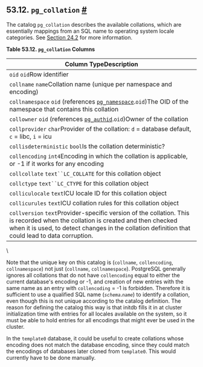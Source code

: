 ## 53.12. `pg_collation` [#](#CATALOG-PG-COLLATION)

The catalog `pg_collation` describes the available collations, which are essentially mappings from an SQL name to operating system locale categories. See [Section 24.2](collation "24.2. Collation Support") for more information.

**Table 53.12. `pg_collation` Columns**

| Column TypeDescription                                                                                                                                                                                                             |
| ---------------------------------------------------------------------------------------------------------------------------------------------------------------------------------------------------------------------------------- |
| `oid` `oid`Row identifier                                                                                                                                                                                                          |
| `collname` `name`Collation name (unique per namespace and encoding)                                                                                                                                                                |
| `collnamespace` `oid` (references [`pg_namespace`](catalog-pg-namespace "53.32. pg_namespace").`oid`)The OID of the namespace that contains this collation                                                                    |
| `collowner` `oid` (references [`pg_authid`](catalog-pg-authid "53.8. pg_authid").`oid`)Owner of the collation                                                                                                                 |
| `collprovider` `char`Provider of the collation: `d` = database default, `c` = libc, `i` = icu                                                                                                                                      |
| `collisdeterministic` `bool`Is the collation deterministic?                                                                                                                                                                        |
| `collencoding` `int4`Encoding in which the collation is applicable, or -1 if it works for any encoding                                                                                                                             |
| `collcollate` `text``LC_COLLATE` for this collation object                                                                                                                                                                         |
| `collctype` `text``LC_CTYPE` for this collation object                                                                                                                                                                             |
| `colliculocale` `text`ICU locale ID for this collation object                                                                                                                                                                      |
| `collicurules` `text`ICU collation rules for this collation object                                                                                                                                                                 |
| `collversion` `text`Provider-specific version of the collation. This is recorded when the collation is created and then checked when it is used, to detect changes in the collation definition that could lead to data corruption. |

\

Note that the unique key on this catalog is (`collname`, `collencoding`, `collnamespace`) not just (`collname`, `collnamespace`). PostgreSQL generally ignores all collations that do not have `collencoding` equal to either the current database's encoding or -1, and creation of new entries with the same name as an entry with `collencoding` = -1 is forbidden. Therefore it is sufficient to use a qualified SQL name (*`schema`*.*`name`*) to identify a collation, even though this is not unique according to the catalog definition. The reason for defining the catalog this way is that initdb fills it in at cluster initialization time with entries for all locales available on the system, so it must be able to hold entries for all encodings that might ever be used in the cluster.

In the `template0` database, it could be useful to create collations whose encoding does not match the database encoding, since they could match the encodings of databases later cloned from `template0`. This would currently have to be done manually.